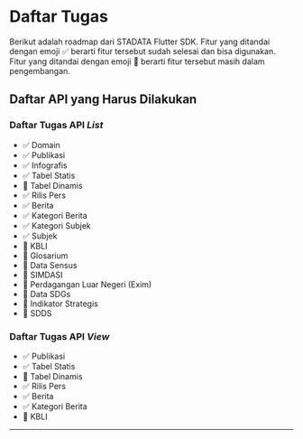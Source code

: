 # Daftar Tugas

Berikut adalah roadmap dari STADATA Flutter SDK. Fitur yang ditandai dengan emoji ✅ berarti fitur tersebut sudah selesai dan bisa digunakan. Fitur yang ditandai dengan emoji 🔄 berarti fitur tersebut masih dalam pengembangan.

## Daftar API yang Harus Dilakukan

### Daftar Tugas API _List_

- ✅ Domain
- ✅ Publikasi
- ✅ Infografis
- ✅ Tabel Statis
- 🔄 Tabel Dinamis
- ✅ Rilis Pers
- ✅ Berita
- ✅ Kategori Berita
- ✅ Kategori Subjek
- ✅ Subjek
- 🔄 KBLI
- 🔄 Glosarium
- 🔄 Data Sensus
- 🔄 SIMDASI
- 🔄 Perdagangan Luar Negeri (Exim)
- 🔄 Data SDGs
- 🔄 Indikator Strategis
- 🔄 SDDS

### Daftar Tugas API _View_

- ✅ Publikasi
- ✅ Tabel Statis
- 🔄 Tabel Dinamis
- ✅ Rilis Pers
- ✅ Berita
- ✅ Kategori Berita
- 🔄 KBLI

---

